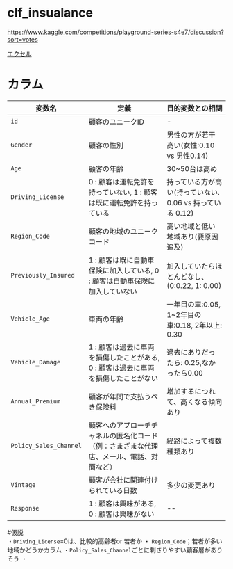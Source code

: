 # clf_insualance
https://www.kaggle.com/competitions/playground-series-s4e7/discussion?sort=votes

[エクセル](https://onedrive.live.com/personal/e1cd03577e8d2f8b/_layouts/15/doc2.aspx?resid=896e960f-1ea8-4b57-a743-436ddb76d5ac&cid=e1cd03577e8d2f8b&action=editnew&wdNewAndOpenCt=1719838725386&ct=1719838725996&wdOrigin=OFFICECOM-WEB.START.NEW&wdPreviousSessionSrc=HarmonyWeb&wdPreviousSession=c3b0e148-240e-4f08-8cf2-b83195904091)

# カラム

| 変数名                 | 定義                                                                                             |目的変数との相関|
|----------------------|--------------------------------------------------------------------------------------------------|-----------------|
| `id`                 | 顧客のユニークID                                                                                  |-|
| `Gender`             | 顧客の性別                                                                                         |男性の方が若干高い(女性:0.10 vs 男性0.14)|
| `Age`                | 顧客の年齢                                                                                         |30~50台は高め|
| `Driving_License`    | 0 : 顧客は運転免許を持っていない, 1 : 顧客は既に運転免許を持っている                                    |持っている方が高い(持っていない. 0.06 vs 持っている 0.12)|
| `Region_Code`        | 顧客の地域のユニークコード                                                                          |高い地域と低い地域あり(要原因追及)|
| `Previously_Insured` | 1 : 顧客は既に自動車保険に加入している, 0 : 顧客は自動車保険に加入していない                           |加入していたらほとんどなし、(0:0.22, 1: 0.00)|
| `Vehicle_Age`        | 車両の年齢                                                                                         |一年目の車:0.05, 1~2年目の車:0.18, 2年以上: 0.30 |
| `Vehicle_Damage`     | 1 : 顧客は過去に車両を損傷したことがある, 0 : 顧客は過去に車両を損傷したことがない                       |過去にありだったら: 0.25,なかったら0.00|
| `Annual_Premium`     | 顧客が年間で支払うべき保険料                                                                       |増加するにつれて、高くなる傾向あり|
| `Policy_Sales_Channel` | 顧客へのアプローチチャネルの匿名化コード（例：さまざまな代理店、メール、電話、対面など）               |経路によって複数種類あり|
| `Vintage`            | 顧客が会社に関連付けられている日数                                                                  |多少の変更あり|
| `Response`           | 1 : 顧客は興味がある, 0 : 顧客は興味がない                                                           |--|


#仮説  
・`Driving_License`=0は、比較的高齢者or 若者か
・ `Region_Code`；若者が多い地域かどうかカラム
・`Policy_Sales_Channel`ごとに刺さりやすい顧客層がありそう
・

